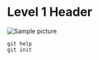 # Level 1 Header
![Sample picture](https://www.sampleposts.com/wp-content/uploads/2020/11/Colorful-Cute-Birthday-Save-The-Date-Invitation-1024x1024.png)
```
git help
git init
 ```
